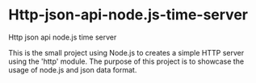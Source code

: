 # Http-json-api-node.js-time-server
Http json api node.js time server

This is the small project using Node.js to creates a simple HTTP server using the 'http' module. The purpose of this project is to showcase the usage of node.js and json data format.



